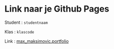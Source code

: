 # Link naar je Github Pages

Student : `studentnaam`

Klas    : `klascode`

Link    : [max_maksimovic.portfolio](https://maxmaksimovicroc.github.io/Challenge-Portfolio/portfolio/)